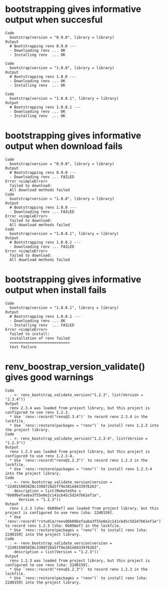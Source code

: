 # bootstrapping gives informative output when succesful

    Code
      bootstrap(version = "0.9.0", library = library)
    Output
      # Bootstrapping renv 0.9.0 ---
      - Downloading renv ... OK
      - Installing renv  ... OK
      
    Code
      bootstrap(version = "1.0.0", library = library)
    Output
      # Bootstrapping renv 1.0.0 ---
      - Downloading renv ... OK
      - Installing renv  ... OK
      
    Code
      bootstrap(version = "1.0.0.1", library = library)
    Output
      # Bootstrapping renv 1.0.0.1 ---
      - Downloading renv ... OK
      - Installing renv  ... OK
      

# bootstrapping gives informative output when download fails

    Code
      bootstrap(version = "0.9.0", library = library)
    Output
      # Bootstrapping renv 0.9.0 ---
      - Downloading renv ... FAILED
    Error <simpleError>
      failed to download:
      All download methods failed
    Code
      bootstrap(version = "1.0.0", library = library)
    Output
      # Bootstrapping renv 1.0.0 ---
      - Downloading renv ... FAILED
    Error <simpleError>
      failed to download:
      All download methods failed
    Code
      bootstrap(version = "1.0.0.1", library = library)
    Output
      # Bootstrapping renv 1.0.0.1 ---
      - Downloading renv ... FAILED
    Error <simpleError>
      failed to download:
      All download methods failed

# bootstrapping gives informative output when install fails

    Code
      bootstrap(version = "1.0.0.1", library = library)
    Output
      # Bootstrapping renv 1.0.0.1 ---
      - Downloading renv ... OK
      - Installing renv  ... FAILED
    Error <simpleError>
      failed to install:
      installation of renv failed
      ===========================
      test failure

# renv_boostrap_version_validate() gives good warnings

    Code
      . <- renv_bootstrap_validate_version("1.2.3", list(Version = "2.3.4"))
    Output
      renv 2.3.4 was loaded from project library, but this project is configured to use renv 1.2.3.
      * Use `renv::record("renv@2.3.4")` to record renv 2.3.4 in the lockfile.
      * Use `renv::restore(packages = "renv")` to install renv 1.2.3 into the project library.
    Code
      . <- renv_bootstrap_validate_version("1.2.3-4", list(Version = "1.2.3"))
    Output
      renv 1.2.3 was loaded from project library, but this project is configured to use renv 1.2.3-4.
      * Use `renv::record("renv@1.2.3")` to record renv 1.2.3 in the lockfile.
      * Use `renv::restore(packages = "renv")` to install renv 1.2.3-4 into the project library.
    Code
      . <- renv_bootstrap_validate_version(version = "22d015905828c3398728a5ff9e381e0433976263",
        description = list(RemoteSha = "6b09befaaba3f55e0e2c141cb45c5d247b61ef1e",
          Version = "1.2.3"))
    Output
      renv 1.2.3 [sha: 6b09bef] was loaded from project library, but this project is configured to use renv [sha: 22d0159].
      * Use `renv::record("rstudio/renv@6b09befaaba3f55e0e2c141cb45c5d247b61ef1e")` to record renv 1.2.3 [sha: 6b09bef] in the lockfile.
      * Use `renv::restore(packages = "renv")` to install renv [sha: 22d0159] into the project library.
    Code
      . <- renv_bootstrap_validate_version(version = "22d015905828c3398728a5ff9e381e0433976263",
        description = list(Version = "1.2.3"))
    Output
      renv 1.2.3 was loaded from project library, but this project is configured to use renv [sha: 22d0159].
      * Use `renv::record("renv@1.2.3")` to record renv 1.2.3 in the lockfile.
      * Use `renv::restore(packages = "renv")` to install renv [sha: 22d0159] into the project library.

